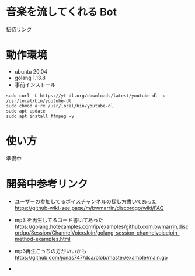 
# 音楽を流してくれる Bot

[招待リンク](https://discord.com/api/oauth2/authorize?client_id=887736016037900359&permissions=3221504&scope=bot)

# 動作環境

- ubuntu 20.04
- golang 1.13.8
- 事前インストール

```
sudo curl -L https://yt-dl.org/downloads/latest/youtube-dl -o /usr/local/bin/youtube-dl
sudo chmod a+rx /usr/local/bin/youtube-dl
sudo apt update
sudo apt install ffmpeg -y
```

# 使い方

準備中

# 開発中参考リンク

- ユーザーの参加してるボイスチャンネルの探し方書いてあった
https://github-wiki-see.page/m/bwmarrin/discordgo/wiki/FAQ

- mp3 を再生してるコード書いてあった
https://golang.hotexamples.com/jp/examples/github.com.bwmarrin.discordgo/Session/ChannelVoiceJoin/golang-session-channelvoicejoin-method-examples.html

- mp3再生こっちの方がいいかも
https://github.com/jonas747/dca/blob/master/example/main.go
- 
